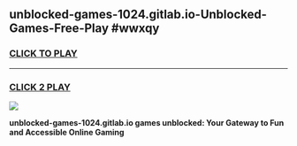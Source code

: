 
## unblocked-games-1024.gitlab.io-Unblocked-Games-Free-Play #wwxqy
<h3>
<a href="https://us.freeplayer.one?title=unblocked-games-1024.gitlab.io&ref=9M">CLICK TO PLAY</a></h3>
<hr>

<h3>
<a href="https://us.freeplayer.one?title=unblocked-games-1024.gitlab.io&ref=9M">CLICK 2 PLAY</a>
  
</h3>

<a href="https://us.freeplayer.one?title=unblocked-games-1024.gitlab.io&ref=9M"><img src="https://clearcache.store/games.png"></a>


**unblocked-games-1024.gitlab.io games unblocked: Your Gateway to Fun and Accessible Online Gaming**
